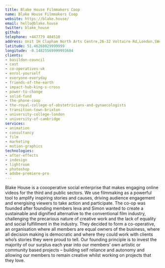 ```yaml
---
title: Blake House Filmmakers Coop
name: Blake House Filmmakers Coop
website: https://blake.house/
email: hello@blake.house
twitter: blake_house
github:
telephone: +447779 404510
address: Unit 1H Clapham North Arts Centre,26-32 Voltaire Rd,London,SW4 6DH
latitude: 51.46268029999999
longitude: -0.14825569999993604
clients:
- basildon-council
- cast
- co-operatives-uk
- enrol-yourself
- everyone-everyday
- friends-of-the-earth
- impact-hub-king-s-cross
- power-to-change
- solid-fund
- the-phone-coop
- the-royal-college-of-obstetricians-and-gynaecologists
- transition-town-brixton
- university-college-london
- university-of-cambridge
services:
- animation
- consultancy
- film
- marketing
- motion-graphics
technologies:
- after-effects
- indesign
- lightroom
- photoshop
- adobe-premiere-pro
---
```


Blake House is a coooperative social enterprise that makes engaging online videos for the third and public sectors.
We use filmmaking as a powerful tool to amplify inspiring stories and causes, driving audience engagement and energising viewers to take action and participate.
The co-op was founded after founding members Ieva and Simon wanted to create a sustainable and dignified alternative to the conventional film industry, challenging the precarious nature of creative work and the lack of equality and social fulfillment in the industry. They decided to form a co-operative, an organisation where all members are equal owners of the business, where all decision making is democratic and where they could work with clients who’s stories they were proud to tell.
Our founding principle is to invest the majority of our surplus each year into our members’ own artistic or community based projects – building self reliance and autonomy and allowing our members to remain creative whilst working on projects that they love.
